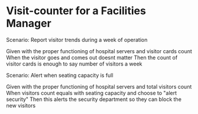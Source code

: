 # Visit-counter for a Facilities Manager

Scenario: Report visitor trends during a week of operation

   Given with the proper functioning of hospital servers and visitor cards count 
  When the visitor goes and comes out doesnt matter
  Then the count of visitor cards is enough to say number of visitors a week

Scenario: Alert when seating capacity is full

  Given with the proper functioning of hospital servers and total visitors count
  When visitors count equals with seating capacity and choose to "alert security"
  Then this alerts the security department so they can block the new visitors
